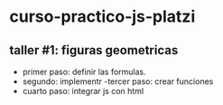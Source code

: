 # curso-practico-js-platzi

## taller #1: figuras geometricas

- primer paso: definir las formulas.
- segundo: implementr
  -tercer paso: crear funciones
- cuarto paso: integrar js con html
